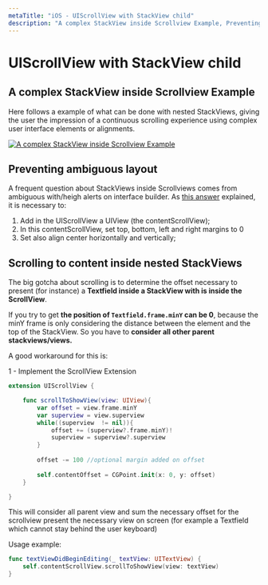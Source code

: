 ```yaml
---
metaTitle: "iOS - UIScrollView with StackView child"
description: "A complex StackView inside Scrollview Example, Preventing ambiguous layout, Scrolling to content inside nested StackViews"
---
```


# UIScrollView with StackView child




## A complex StackView inside Scrollview Example


Here follows a example of what can be done with nested StackViews, giving the user the impression of a continuous scrolling experience using complex user interface elements or alignments.

[<img src="https://i.stack.imgur.com/ukGYH.png" alt="A complex StackView inside Scrollview Example" />](https://i.stack.imgur.com/ukGYH.png)



## Preventing ambiguous layout


A frequent question about StackViews inside Scrollviews comes from ambiguous with/heigh alerts on interface builder. As [this answer](http://stackoverflow.com/questions/19036228/uiscrollview-scrollable-content-size-ambiguity) explained, it is necessary to:

1. Add in the UIScrollView a UIView (the contentScrollView);
1. In this contentScrollView, set top, bottom, left and right margins to 0
1. Set also align center horizontally and vertically;



## Scrolling to content inside nested StackViews


The big gotcha about scrolling is to determine the offset necessary to present (for instance) a **Textfield inside a StackView with is inside the ScrollView**.

If you try to get **the position of `Textfield.frame.minY` can be 0**, because the minY frame is only considering the distance between the element and the top of the StackView. So you have to **consider all other parent stackviews/views.**

A good workaround for this is:

1 - Implement the ScrollView Extension

```swift
extension UIScrollView {

    func scrollToShowView(view: UIView){
        var offset = view.frame.minY
        var superview = view.superview
        while((superview  != nil)){
            offset += (superview?.frame.minY)!
            superview = superview?.superview
        }
        
        offset -= 100 //optional margin added on offset
        
        self.contentOffset = CGPoint.init(x: 0, y: offset)
    }

}

```

This will consider all parent view and sum the necessary offset for the scrollview present the necessary view on screen (for example a Textfield which cannot stay behind the user keyboard)

Usage example:

```swift
func textViewDidBeginEditing(_ textView: UITextView) {
    self.contentScrollView.scrollToShowView(view: textView)
}

```


